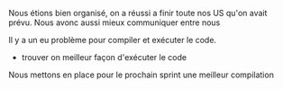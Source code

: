 Nous étions bien organisé, on a réussi a finir toute nos US qu'on avait prévu. Nous avonc aussi mieux communiquer entre nous

Il y a un eu problème pour compiler et exécuter le code.

- trouver on meilleur façon d'exécuter le code

Nous mettons en place pour le prochain sprint une meilleur compilation